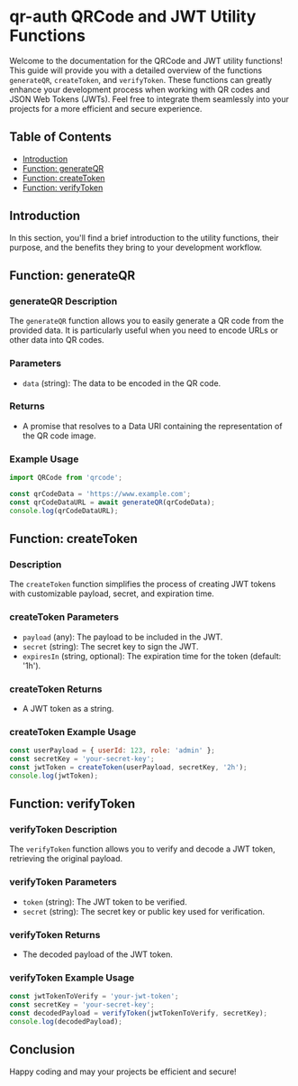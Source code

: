# qr-auth QRCode and JWT Utility Functions

Welcome to the documentation for the QRCode and JWT utility functions! This guide will provide you with a detailed overview of the functions `generateQR`, `createToken`, and `verifyToken`. These functions can greatly enhance your development process when working with QR codes and JSON Web Tokens (JWTs). Feel free to integrate them seamlessly into your projects for a more efficient and secure experience.

## Table of Contents

- [Introduction](#introduction)
- [Function: generateQR](#function-generateqr)
- [Function: createToken](#function-createtoken)
- [Function: verifyToken](#function-verifytoken)

## Introduction

In this section, you'll find a brief introduction to the utility functions, their purpose, and the benefits they bring to your development workflow.

## Function: generateQR

### generateQR Description

The `generateQR` function allows you to easily generate a QR code from the provided data. It is particularly useful when you need to encode URLs or other data into QR codes.

### Parameters

- `data` (string): The data to be encoded in the QR code.

### Returns

- A promise that resolves to a Data URI containing the representation of the QR code image.

### Example Usage

```javascript
import QRCode from 'qrcode';

const qrCodeData = 'https://www.example.com';
const qrCodeDataURL = await generateQR(qrCodeData);
console.log(qrCodeDataURL);
```

## Function: createToken

### Description

The `createToken` function simplifies the process of creating JWT tokens with customizable payload, secret, and expiration time.

### createToken Parameters

- `payload` (any): The payload to be included in the JWT.
- `secret` (string): The secret key to sign the JWT.
- `expiresIn` (string, optional): The expiration time for the token (default: '1h').

### createToken Returns

- A JWT token as a string.

### createToken Example Usage

```javascript
const userPayload = { userId: 123, role: 'admin' };
const secretKey = 'your-secret-key';
const jwtToken = createToken(userPayload, secretKey, '2h');
console.log(jwtToken);
```

## Function: verifyToken

### verifyToken Description

The `verifyToken` function allows you to verify and decode a JWT token, retrieving the original payload.

### verifyToken Parameters

- `token` (string): The JWT token to be verified.
- `secret` (string): The secret key or public key used for verification.

### verifyToken Returns

- The decoded payload of the JWT token.

### verifyToken Example Usage

```javascript
const jwtTokenToVerify = 'your-jwt-token';
const secretKey = 'your-secret-key';
const decodedPayload = verifyToken(jwtTokenToVerify, secretKey);
console.log(decodedPayload);
```

## Conclusion

Happy coding and may your projects be efficient and secure!